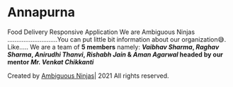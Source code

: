 # Annapurna
Food Delivery Responsive Application
We are Ambiguous Ninjas ............................You can put little bit information about our organization😅. Like..... We are a team of <strong>5 members</strong> namely: <b><em>Vaibhav Sharma</em>, <em>Raghav Sharma</em>, <em>Anirudhi Thanvi</em>, <em>Rishabh Jain</em> & <em>Aman Agarwal</em> headed by our mentor <em>Mr. Venkat Chikkanti</em></b>






<span class="credit">Created by <a href="#">Ambiguous Ninjas</a>|</span>
<span class="far fa-copyright"></span><span> 2021 All rights reserved.</span>
